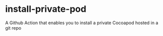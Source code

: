 # install-private-pod
A Github Action that enables you to install a private Cocoapod hosted in a git repo
